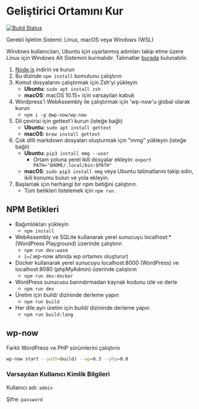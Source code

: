 
<!-- BU DOSYA OTOMATİK OLARAK OLUŞTURULMUŞTUR. LÜTFEN `.readme/lang/SETUP.base.md` DOSYASINI DÜZENLEYİN VE `npm run mmg` KOMUTUNU ÇALIŞTIRIN. -->

# Geliştirici Ortamını Kur

[![Build Status](https://img.shields.io/github/actions/workflow/status/fatihbalsoy/material-board/build.yml)](https://github.com/fatihbalsoy/material-board/actions/workflows/build.yml)

Gerekli İşletim Sistemi: Linux, macOS veya Windows (WSL)

Windows kullanıcıları, Ubuntu için uyarlanmış adımları takip etme üzere Linux için Windows Alt Sistemini kurmalıdır. Talimatlar [burada](https://learn.microsoft.com/tr-tr/windows/wsl/install) bulunabilir.

1. [Node.js](https://nodejs.org/tr/download) indirin ve kurun
1. Bu dizinde `npm install` komutunu çalıştırın
1. Komut dosyalarını çalıştırmak için Zsh'yi yükleyin
     - **Ubuntu**: `sudo apt install zsh`
     - **macOS**: macOS 10.15+ için varsayılan kabuk
1. Wordpress'i WebAssembly ile çalıştırmak için 'wp-now'u global olarak kurun
     - `npm i -g @wp-now/wp-now`
1. Dil çevirisi için gettext'i kurun (isteğe bağlı)
     - **Ubuntu**: `sudo apt install gettext`
     - **macOS**: `brew install gettext`
1. Çok dilli markdown dosyaları oluşturmak için "mmg" yükleyin (isteğe bağlı)
     - **Ubuntu**: `pip3 install mmg --user`
         - Ortam yoluna yerel ikili dosyalar ekleyin: `export PATH="$HOME/.local/bin:$PATH"`
     - **macOS**: `sudo pip3 install mmg` veya Ubuntu talimatlarını takip edin, ikili konumu bulun ve yola ekleyin.
1. Başlamak için herhangi bir npm betiğini çalıştırın.
     - Tüm betikleri listelemek için `npm run`.

## NPM Betikleri

- Bağımlılıkları yükleyin
  - `npm install`
- WebAssembly ve SQLite kullanarak yerel sunucuyu localhost:* (WordPress Playground) üzerinde çalıştırın
  - `npm run dev:wasm`
  - (~/.wp-now altında wp ortamını oluşturur)
- Docker kullanarak yerel sunucuyu localhost:8000 (WordPress) ve localhost:8080 (phpMyAdmin) üzerinde çalıştırın
  - `npm run dev:docker`
- WordPress sunucusu barındırmadan kaynak kodunu izle ve derle
  - `npm run dev`
- Üretim için build/ dizininde derleme yapın
  - `npm run build`
- Her dile ayrı üretim için build/ dizininde derleme yapın
  - `npm run build:lang`

## wp-now

Farklı WordPress ve PHP sürümlerini çalıştırın

```bash
wp-now start --path=build/ --wp=6.3 --php=8.0
```

### Varsayılan Kullanıcı Kimlik Bilgileri

Kullanıcı adı: `admin`

Şifre: `password`